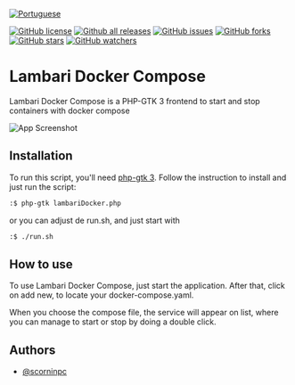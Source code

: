 [![Portuguese](https://img.shields.io/badge/see%20in-%F0%9F%87%A7%F0%9F%87%B7%20portuguese-blue.svg?style=flat-square&logo=appveyor)](https://github.com/scorninpc/lambari-docker/blob/main/README.md)

[![GitHub license](https://img.shields.io/github/license/scorninpc/lambari-docker.svg?style=flat-square)](https://github.com/scorninpc/lambari-docker/blob/master/LICENSE)
[![Github all releases](https://img.shields.io/github/downloads/scorninpc/lambari-docker/total.svg?style=flat-square)](https://GitHub.com/scorninpc/lambari-docker/releases/)
[![GitHub issues](https://img.shields.io/github/issues/scorninpc/lambari-docker.svg?style=flat-square)](https://GitHub.com/scorninpc/lambari-docker/issues/)
[![GitHub forks](https://badgen.net/github/forks/scorninpc/lambari-docker/?style=flat-square)](https://GitHub.com/scorninpc/lambari-docker/network/)
[![GitHub stars](https://badgen.net/github/stars/scorninpc/lambari-docker/?style=flat-square)](https://GitHub.com/scorninpc/lambari-docker/stargazers/)
[![GitHub watchers](https://badgen.net/github/watchers/scorninpc/lambari-docker/?style=flat-square)](https://GitHub.com/scorninpc/lambari-docker/watchers/)

# Lambari Docker Compose

Lambari Docker Compose is a PHP-GTK 3 frontend to start and stop containers with docker compose 

![App Screenshot](https://user-images.githubusercontent.com/2607849/166913575-2203dfad-74ee-479f-b615-2bafb1db90e1.png)



## Installation

To run this script, you'll need [php-gtk 3](https://github.com/scorninpc/php-gtk3/). Follow the instruction to install and just run the script: 

```bash
:$ php-gtk lambariDocker.php
```

or you can adjust de run.sh, and just start with

```bash
:$ ./run.sh
```


## How to use

To use Lambari Docker Compose, just start the application. After that, click on add new, to locate your docker-compose.yaml.

When you choose the compose file, the service will appear on list, where you can manage to start or stop by doing a double click.
## Authors

- [@scorninpc](https://www.github.com/scorninpc)

